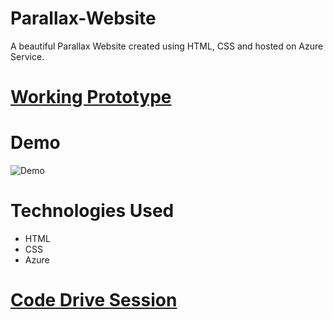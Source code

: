 # Parallax-Website
A beautiful Parallax Website created using HTML, CSS and hosted on Azure Service.

# [Working Prototype](https://nikitha2309.github.io/Parallax-Website/)

# Demo
![Demo](https://github.com/Nikitha2309/Parallax-Website/blob/main/images/Demo.gif)

# Technologies Used
* HTML
* CSS
* Azure

# [Code Drive Session](https://youtu.be/2zRC24UwFvs?t=32)

